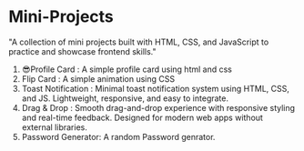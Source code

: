 # Mini-Projects
"A collection of mini projects built with HTML, CSS, and JavaScript to practice and showcase frontend skills."
1. 😎Profile Card : A simple profile card using html and css
2. Flip Card : A simple animation using CSS
3. Toast Notification : Minimal toast notification system using HTML, CSS, and JS. Lightweight, responsive, and easy to integrate.
4. Drag & Drop : Smooth drag-and-drop experience with responsive styling and real-time feedback. Designed for modern web apps without external libraries.
5. Password Generator: A random Password genrator.



